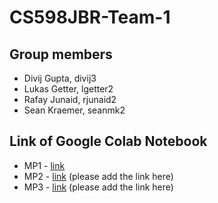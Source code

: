 # CS598JBR-Team-1

## Group members
- Divij Gupta, divij3
- Lukas Getter, lgetter2
- Rafay Junaid, rjunaid2
- Sean Kraemer, seanmk2

## Link of Google Colab Notebook
- MP1 - [link](https://colab.research.google.com/drive/13jHSh11eybGwihpI7hpLsqFMvHyTPGSt?usp=sharing)
- MP2 - [link](URL) (please add the link here)
- MP3 - [link](URL) (please add the link here)
